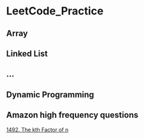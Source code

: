 # LeetCode_Practice

## Array

## Linked List

## ...

## Dynamic Programming

## Amazon high frequency questions
[1492. The kth Factor of n](https://github.com/Shen-po-heng/LeetCode_Practice/tree/main/1492_ThekthFactorOfN#1492-the-kth-factor-of-n)

